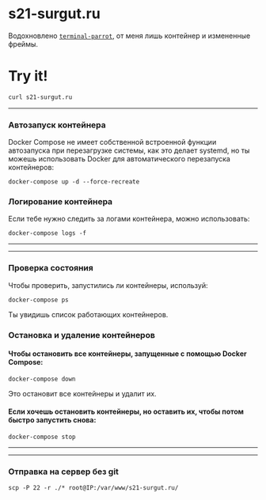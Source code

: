 # s21-surgut.ru

Водохновлено [`terminal-parrot`](https://github.com/jmhobbs/terminal-parrot), от меня лишь контейнер и измененные фреймы.

# Try it!
```bash
curl s21-surgut.ru
```
---

### Автозапуск контейнера
Docker Compose не имеет собственной встроенной функции автозапуска при перезагрузке системы, как это делает systemd, но ты можешь использовать Docker для автоматического перезапуска контейнеров:

```
docker-compose up -d --force-recreate
```

### Логирование контейнера
Если тебе нужно следить за логами контейнера, можно использовать:
```
docker-compose logs -f
```
---
---
### Проверка состояния
Чтобы проверить, запустились ли контейнеры, используй:
```
docker-compose ps
```
Ты увидишь список работающих контейнеров.

### Остановка и удаление контейнеров
#### Чтобы остановить все контейнеры, запущенные с помощью Docker Compose:
```
docker-compose down
```
Это остановит все контейнеры и удалит их.

#### Если хочешь остановить контейнеры, но оставить их, чтобы потом быстро запустить снова:
```
docker-compose stop
```

---
---

### Отправка на сервер без git

```
scp -P 22 -r ./* root@IP:/var/www/s21-surgut.ru/
```